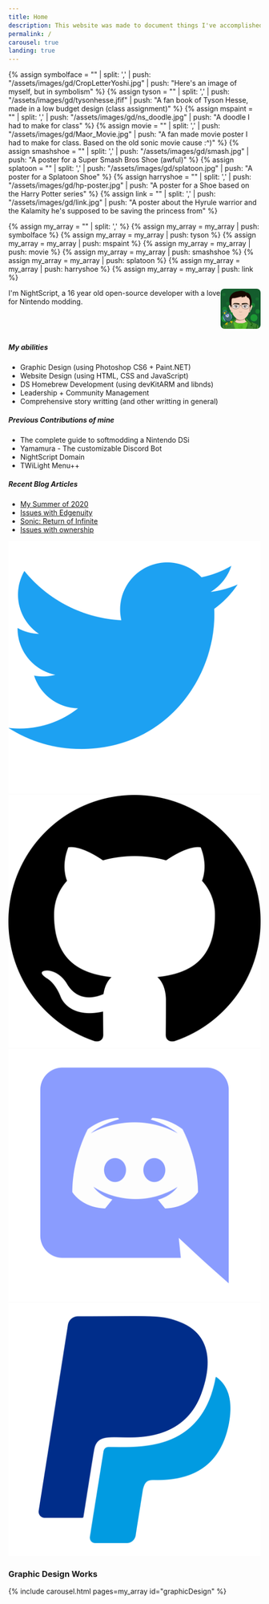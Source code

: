 ```yaml
---
title: Home
description: This website was made to document things I've accomplished over the years. Maybe you'll find something interesting here?
permalink: /
carousel: true
landing: true
---
```


{% assign symbolface = "" | split: ',' | push: "/assets/images/gd/CropLetterYoshi.jpg" | push: "Here's an image of myself, but in symbolism" %}
{% assign tyson = "" | split: ',' | push: "/assets/images/gd/tysonhesse.jfif" | push: "A fan book of Tyson Hesse, made in a low budget design (class assignment)" %}
{% assign mspaint = "" | split: ',' | push: "/assets/images/gd/ns_doodle.jpg" | push: "A doodle I had to make for class" %}
{% assign movie = "" | split: ',' | push: "/assets/images/gd/Maor_Movie.jpg" | push: "A fan made movie poster I had to make for class. Based on the old sonic movie cause :^)" %}
{% assign smashshoe = "" | split: ',' | push: "/assets/images/gd/smash.jpg" | push: "A poster for a Super Smash Bros Shoe (awful)" %}
{% assign splatoon = "" | split: ',' | push: "/assets/images/gd/splatoon.jpg" | push: "A poster for a Splatoon Shoe" %}
{% assign harryshoe = "" | split: ',' | push: "/assets/images/gd/hp-poster.jpg" | push: "A poster for a Shoe based on the Harry Potter series" %}
{% assign link = "" | split: ',' | push: "/assets/images/gd/link.jpg" | push: "A poster about the Hyrule warrior and the Kalamity he's supposed to be saving the princess from" %}

{% assign my_array = "" | split: ',' %}
{% assign my_array = my_array | push: symbolface %}
{% assign my_array = my_array | push: tyson %}
{% assign my_array = my_array | push: mspaint %}
{% assign my_array = my_array | push: movie %}
{% assign my_array = my_array | push: smashshoe %}
{% assign my_array = my_array | push: splatoon %}
{% assign my_array = my_array | push: harryshoe %}
{% assign my_array = my_array | push: link %}

<div class="row">
	<div class="col-md-4">
		<div style="min-height: 5.5rem;">
			<img src="/assets/images/avatar.png" style="float:right; height: 5rem; line-height:1; border-radius: .5rem;">
			I'm NightScript, a 16 year old open-source developer with a love for Nintendo modding.
		</div>
		<div class="card mb-2">
			<div class="card-body">
				<h5 noAnchor class="card-title">My abilities</h5>
				<ul class="card-text">
					<li>Graphic Design (using Photoshop CS6 + Paint.NET)</li>
					<li>Website Design (using HTML, CSS and JavaScript)</li>
					<li>DS Homebrew Development (using devKitARM and libnds)</li>
					<li>Leadership + Community Management</li>
					<li>Comprehensive story writting (and other writting in general)</li>
				</ul>
			</div>
		</div>
		<div class="card mb-2">
			<div class="card-body">
				<h5 noAnchor class="card-title">Previous Contributions of mine</h5>
				<ul class="card-text">
					<li>The complete guide to softmodding a Nintendo DSi</li>
					<li>Yamamura - The customizable Discord Bot</li>
					<li>NightScript Domain</li>
					<li>TWiLight Menu++</li>
				</ul>
			</div>
		</div>
		<div class="card mb-2">
			<div class="card-body">
				<h5 noAnchor class="card-title">Recent Blog Articles</h5>
				<ul class="card-text">
					<li><a href="/blog/summer-2020">My Summer of 2020</a></li>
					<li><a href="/blog/edgenuity-issues">Issues with Edgenuity</a></li>
					<li><a href="/blog/sonic-return-of-infinite">Sonic: Return of Infinite</a></li>
					<li><a href="/blog/ownership-issues">Issues with ownership</a></li>
				</ul>
			</div>
		</div>
		<div class="row text-center" id="contactMeButtons">
			<a class="col nstooltip" data-tooltip="Follow me on Twitter" href="https://twitter.com/NightScript"><img src="/assets/images/social/twitter.svg"></a>
			<a class="col nstooltip" data-tooltip="See my projects on GitHub" href="https://github.com/NightYoshi370"><img src="/assets/images/social/github.svg" class="icon-invert"></a>
			<a class="col nstooltip" data-tooltip="Join my Discord Server" href="https://discord.gg/vbYZCRZ"><img src="/assets/images/social/discord.svg"></a>
			<a class="col nstooltip" data-tooltip="Donate on PayPal" href="https://paypal.me/maorninja"><img src="/assets/images/social/paypal.svg"></a>
		</div>
	</div>
	<div class="col-md-8">
		<h3 noAnchor>Graphic Design Works</h3>
		{% include carousel.html pages=my_array id="graphicDesign" %}
	</div>
</div>